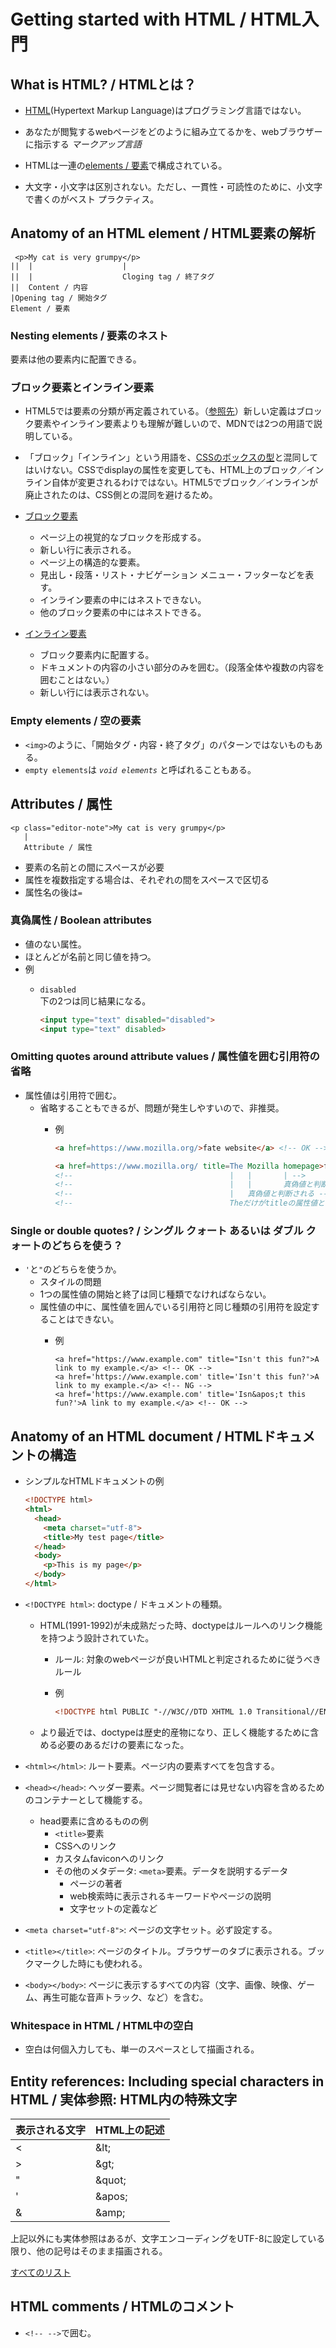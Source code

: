 # Getting started with HTML / HTML入門

## What is HTML? / HTMLとは？

- [HTML](https://developer.mozilla.org/en-US/docs/Glossary/HTML)(Hypertext Markup Language)はプログラミング言語ではない。  
- あなたが閲覧するwebページをどのように組み立てるかを、webブラウザーに指示する _マークアップ言語_  
- HTMLは一連の[elements / 要素](https://developer.mozilla.org/en-US/docs/Glossary/Element)で構成されている。

- 大文字・小文字は区別されない。ただし、一貫性・可読性のために、小文字で書くのがベスト プラクティス。

## Anatomy of an HTML element / HTML要素の解析

```text
 <p>My cat is very grumpy</p>
||  |                    |
||  |                    Cloging tag / 終了タグ
||  Content / 内容
|Opening tag / 開始タグ
Element / 要素
```

### Nesting elements / 要素のネスト

要素は他の要素内に配置できる。

### ブロック要素とインライン要素

- HTML5では要素の分類が再定義されている。（[参照先](https://html.spec.whatwg.org/multipage/indices.html#element-content-categories)）新しい定義はブロック要素やインライン要素よりも理解が難しいので、MDNでは2つの用語で説明している。
- 「ブロック」「インライン」という用語を、[CSSのボックスの型](https://developer.mozilla.org/en-US/docs/Learn/CSS/Building_blocks/The_box_model#types_of_css_boxes)と混同してはいけない。CSSでdisplayの属性を変更しても、HTML上のブロック／インライン自体が変更されるわけではない。HTML5でブロック／インラインが廃止されたのは、CSS側との混同を避けるため。

- [ブロック要素](https://developer.mozilla.org/en-US/docs/Web/HTML/Block-level_elements)
  - ページ上の視覚的なブロックを形成する。
  - 新しい行に表示される。
  - ページ上の構造的な要素。
  - 見出し・段落・リスト・ナビゲーション メニュー・フッターなどを表す。
  - インライン要素の中にはネストできない。
  - 他のブロック要素の中にはネストできる。

- [インライン要素](https://developer.mozilla.org/en-US/docs/Web/HTML/Inline_elements)
  - ブロック要素内に配置する。
  - ドキュメントの内容の小さい部分のみを囲む。（段落全体や複数の内容を囲むことはない。）
  - 新しい行には表示されない。

### Empty elements / 空の要素

- `<img>`のように、「開始タグ・内容・終了タグ」のパターンではないものもある。
- `empty elements`は _`void elements`_ と呼ばれることもある。

## Attributes / 属性

```text
<p class="editor-note">My cat is very grumpy</p>
   |
   Attribute / 属性
```

- 要素の名前との間にスペースが必要
- 属性を複数指定する場合は、それぞれの間をスペースで区切る
- 属性名の後は`=`

### 真偽属性 / Boolean attributes

- 値のない属性。
- ほとんどが名前と同じ値を持つ。
- 例
  - `disabled`  
    下の2つは同じ結果になる。  

    ```html
    <input type="text" disabled="disabled">
    <input type="text" disabled>
    ```

### Omitting quotes around attribute values / 属性値を囲む引用符の省略

- 属性値は引用符で囲む。
  - 省略することもできるが、問題が発生しやすいので、非推奨。
    - 例

      ```html
      <a href=https://www.mozilla.org/>fate website</a> <!-- OK -->

      <a href=https://www.mozilla.org/ title=The Mozilla homepage>favorite website</a>
      <!--                                   |   |       | -->
      <!--                                   |   |       真偽値と判断される -->
      <!--                                   |   真偽値と判断される -->
      <!--                                   Theだけがtitleの属性値と判断される -->
      ```

### Single or double quotes? / シングル クォート あるいは ダブル クォートのどちらを使う？

- `'`と`"`のどちらを使うか。
  - スタイルの問題
  - 1つの属性値の開始と終了は同じ種類でなければならない。
  - 属性値の中に、属性値を囲んでいる引用符と同じ種類の引用符を設定することはできない。
    - 例

      ```text
      <a href="https://www.example.com" title="Isn't this fun?">A link to my example.</a> <!-- OK -->  
      <a href='https://www.example.com' title='Isn't this fun?'>A link to my example.</a> <!-- NG -->  
      <a href='https://www.example.com' title='Isn&apos;t this fun?'>A link to my example.</a> <!-- OK -->
      ```

## Anatomy of an HTML document / HTMLドキュメントの構造

- シンプルなHTMLドキュメントの例

  ```html
  <!DOCTYPE html>
  <html>
    <head>
      <meta charset="utf-8">
      <title>My test page</title>
    </head>
    <body>
      <p>This is my page</p>
    </body>
  </html>
  ```

- `<!DOCTYPE html>`: doctype / ドキュメントの種類。
  - HTML(1991-1992)が未成熟だった時、doctypeはルールへのリンク機能を持つよう設計されていた。
    - ルール: 対象のwebページが良いHTMLと判定されるために従うべきルール
    - 例

      ```html
      <!DOCTYPE html PUBLIC "-//W3C//DTD XHTML 1.0 Transitional//EN" "http://www.w3.org/TR/xhtml1/DTD/xhtml1-transitional.dtd">
      ```

  - より最近では、doctypeは歴史的産物になり、正しく機能するために含める必要のあるだけの要素になった。
- `<html></html>`: ルート要素。ページ内の要素すべてを包含する。
- `<head></head>`: ヘッダー要素。ページ閲覧者には見せない内容を含めるためのコンテナーとして機能する。
  - head要素に含めるものの例
    - `<title>`要素
    - CSSへのリンク
    - カスタムfaviconへのリンク
    - その他のメタデータ: `<meta>`要素。データを説明するデータ
      - ページの著者
      - web検索時に表示されるキーワードやページの説明
      - 文字セットの定義など
- `<meta charset="utf-8">`: ページの文字セット。必ず設定する。
- `<title></title>`: ページのタイトル。ブラウザーのタブに表示される。ブックマークした時にも使われる。
- `<body></body>`: ページに表示するすべての内容（文字、画像、映像、ゲーム、再生可能な音声トラック、など）を含む。

### Whitespace in HTML / HTML中の空白

- 空白は何個入力しても、単一のスペースとして描画される。

## Entity references: Including special characters in HTML / 実体参照: HTML内の特殊文字

| 表示される文字 | HTML上の記述 |
| --- | --- |
| < | \&lt; |
| > | \&gt; |
| " | \&quot; |
| ' | \&apos; |
| & | \&amp; |

上記以外にも実体参照はあるが、文字エンコーディングをUTF-8に設定している限り、他の記号はそのまま描画される。

[すべてのリスト](https://en.wikipedia.org/wiki/List_of_XML_and_HTML_character_entity_references)

## HTML comments / HTMLのコメント

- `<!-- -->`で囲む。
